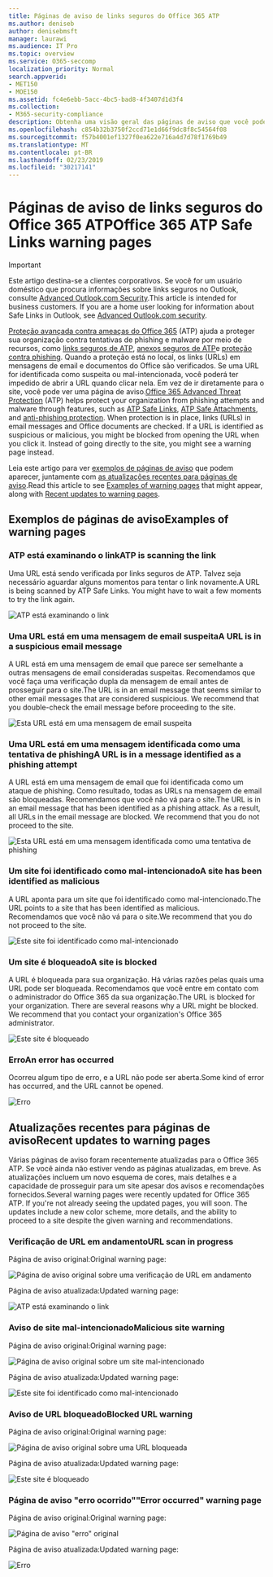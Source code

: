 ```yaml
---
title: Páginas de aviso de links seguros do Office 365 ATP
ms.author: deniseb
author: denisebmsft
manager: laurawi
ms.audience: IT Pro
ms.topic: overview
ms.service: O365-seccomp
localization_priority: Normal
search.appverid:
- MET150
- MOE150
ms.assetid: fc4e6ebb-5acc-4bc5-bad8-4f3407d1d3f4
ms.collection:
- M365-security-compliance
description: Obtenha uma visão geral das páginas de aviso que você pode ver quando a proteção avançada contra ameaças do Office 365 está no trabalho.
ms.openlocfilehash: c854b32b3750f2ccd71e1d66f9dc8f8c54564f08
ms.sourcegitcommit: f57b4001ef1327f0ea622e716a4d7d78f1769b49
ms.translationtype: MT
ms.contentlocale: pt-BR
ms.lasthandoff: 02/23/2019
ms.locfileid: "30217141"
---
```

# <a name="office-365-atp-safe-links-warning-pages"></a><span data-ttu-id="e8830-103">Páginas de aviso de links seguros do Office 365 ATP</span><span class="sxs-lookup"><span data-stu-id="e8830-103">Office 365 ATP Safe Links warning pages</span></span>

> [!IMPORTANT]
> <span data-ttu-id="e8830-p101">Este artigo destina-se a clientes corporativos. Se você for um usuário doméstico que procura informações sobre links seguros no Outlook, consulte [Advanced Outlook.com Security](https://support.office.com/article/advanced-outlook-com-security-for-office-365-subscribers-882d2243-eab9-4545-a58a-b36fee4a46e2).</span><span class="sxs-lookup"><span data-stu-id="e8830-p101">This article is intended for business customers. If you are a home user looking for information about Safe Links in Outlook, see [Advanced Outlook.com security](https://support.office.com/article/advanced-outlook-com-security-for-office-365-subscribers-882d2243-eab9-4545-a58a-b36fee4a46e2).</span></span>

<span data-ttu-id="e8830-p102">[Proteção avançada contra ameaças do Office 365](office-365-atp.md) (ATP) ajuda a proteger sua organização contra tentativas de phishing e malware por meio de recursos, como [links seguros de ATP](atp-safe-links.md), [anexos seguros de ATP](atp-safe-attachments.md)e [proteção contra phishing](anti-phishing-protection.md). Quando a proteção está no local, os links (URLs) em mensagens de email e documentos do Office são verificados. Se uma URL for identificada como suspeita ou mal-intencionada, você poderá ter impedido de abrir a URL quando clicar nela. Em vez de ir diretamente para o site, você pode ver uma página de aviso.</span><span class="sxs-lookup"><span data-stu-id="e8830-p102">[Office 365 Advanced Threat Protection](office-365-atp.md) (ATP) helps protect your organization from phishing attempts and malware through features, such as [ATP Safe Links](atp-safe-links.md), [ATP Safe Attachments](atp-safe-attachments.md), and [anti-phishing protection](anti-phishing-protection.md). When protection is in place, links (URLs) in email messages and Office documents are checked. If a URL is identified as suspicious or malicious, you might be blocked from opening the URL when you click it. Instead of going directly to the site, you might see a warning page instead.</span></span> 
  
<span data-ttu-id="e8830-110">Leia este artigo para ver [exemplos de páginas de aviso](atp-safe-links-warning-pages.md#examples) que podem aparecer, juntamente com [as atualizações recentes para páginas de aviso](atp-safe-links-warning-pages.md#updates).</span><span class="sxs-lookup"><span data-stu-id="e8830-110">Read this article to see [Examples of warning pages](atp-safe-links-warning-pages.md#examples) that might appear, along with [Recent updates to warning pages](atp-safe-links-warning-pages.md#updates).</span></span>
  
## <a name="examples-of-warning-pages"></a><span data-ttu-id="e8830-111">Exemplos de páginas de aviso</span><span class="sxs-lookup"><span data-stu-id="e8830-111">Examples of warning pages</span></span>

### <a name="atp-is-scanning-the-link"></a><span data-ttu-id="e8830-112">ATP está examinando o link</span><span class="sxs-lookup"><span data-stu-id="e8830-112">ATP is scanning the link</span></span>

<span data-ttu-id="e8830-p103">Uma URL está sendo verificada por links seguros de ATP. Talvez seja necessário aguardar alguns momentos para tentar o link novamente.</span><span class="sxs-lookup"><span data-stu-id="e8830-p103">A URL is being scanned by ATP Safe Links. You might have to wait a few moments to try the link again.</span></span>

![ATP está examinando o link](media/ee8dd5ed-6b91-4248-b054-12b719e8d0ed.png)

### <a name="a-url-is-in-a-suspicious-email-message"></a><span data-ttu-id="e8830-116">Uma URL está em uma mensagem de email suspeita</span><span class="sxs-lookup"><span data-stu-id="e8830-116">A URL is in a suspicious email message</span></span>

<span data-ttu-id="e8830-p104">A URL está em uma mensagem de email que parece ser semelhante a outras mensagens de email consideradas suspeitas. Recomendamos que você faça uma verificação dupla da mensagem de email antes de prosseguir para o site.</span><span class="sxs-lookup"><span data-stu-id="e8830-p104">The URL is in an email message that seems similar to other email messages that are considered suspicious. We recommend that you double-check the email message before proceeding to the site.</span></span>

![Esta URL está em uma mensagem de email suspeita](media/33f57923-23e3-4b0f-838b-6ad589ba897b.png)

### <a name="a-url-is-in-a-message-identified-as-a-phishing-attempt"></a><span data-ttu-id="e8830-120">Uma URL está em uma mensagem identificada como uma tentativa de phishing</span><span class="sxs-lookup"><span data-stu-id="e8830-120">A URL is in a message identified as a phishing attempt</span></span>

<span data-ttu-id="e8830-p105">A URL está em uma mensagem de email que foi identificada como um ataque de phishing. Como resultado, todas as URLs na mensagem de email são bloqueadas. Recomendamos que você não vá para o site.</span><span class="sxs-lookup"><span data-stu-id="e8830-p105">The URL is in an email message that has been identified as a phishing attack. As a result, all URLs in the email message are blocked. We recommend that you do not proceed to the site.</span></span>

![Esta URL está em uma mensagem identificada como uma tentativa de phishing](media/6e544a28-0604-4821-aba6-d5a57bb917e5.png)

### <a name="a-site-has-been-identified-as-malicious"></a><span data-ttu-id="e8830-125">Um site foi identificado como mal-intencionado</span><span class="sxs-lookup"><span data-stu-id="e8830-125">A site has been identified as malicious</span></span>

<span data-ttu-id="e8830-126">A URL aponta para um site que foi identificado como mal-intencionado.</span><span class="sxs-lookup"><span data-stu-id="e8830-126">The URL points to a site that has been identified as malicious.</span></span>  <br/> <span data-ttu-id="e8830-127">Recomendamos que você não vá para o site.</span><span class="sxs-lookup"><span data-stu-id="e8830-127">We recommend that you do not proceed to the site.</span></span>

![Este site foi identificado como mal-intencionado](media/058883c8-23f0-4672-9c1c-66b084796177.png)

### <a name="a-site-is-blocked"></a><span data-ttu-id="e8830-129">Um site é bloqueado</span><span class="sxs-lookup"><span data-stu-id="e8830-129">A site is blocked</span></span>

<span data-ttu-id="e8830-p106">A URL é bloqueada para sua organização. Há várias razões pelas quais uma URL pode ser bloqueada. Recomendamos que você entre em contato com o administrador do Office 365 da sua organização.</span><span class="sxs-lookup"><span data-stu-id="e8830-p106">The URL is blocked for your organization. There are several reasons why a URL might be blocked. We recommend that you contact your organization's Office 365 administrator.</span></span>

![Este site é bloqueado](media/6b4bda2d-a1e6-419e-8b10-588e83c3af3f.png)

### <a name="an-error-has-occurred"></a><span data-ttu-id="e8830-134">Erro</span><span class="sxs-lookup"><span data-stu-id="e8830-134">An error has occurred</span></span>

<span data-ttu-id="e8830-135">Ocorreu algum tipo de erro, e a URL não pode ser aberta.</span><span class="sxs-lookup"><span data-stu-id="e8830-135">Some kind of error has occurred, and the URL cannot be opened.</span></span>

![Erro](media/2f7465a4-1cf4-4c1c-b7d4-3c07e4b795b4.png)

## <a name="recent-updates-to-warning-pages"></a><span data-ttu-id="e8830-137">Atualizações recentes para páginas de aviso</span><span class="sxs-lookup"><span data-stu-id="e8830-137">Recent updates to warning pages</span></span>

<span data-ttu-id="e8830-p107">Várias páginas de aviso foram recentemente atualizadas para o Office 365 ATP. Se você ainda não estiver vendo as páginas atualizadas, em breve. As atualizações incluem um novo esquema de cores, mais detalhes e a capacidade de prosseguir para um site apesar dos avisos e recomendações fornecidos.</span><span class="sxs-lookup"><span data-stu-id="e8830-p107">Several warning pages were recently updated for Office 365 ATP. If you're not already seeing the updated pages, you will soon. The updates include a new color scheme, more details, and the ability to proceed to a site despite the given warning and recommendations.</span></span>

### <a name="url-scan-in-progress"></a><span data-ttu-id="e8830-141">Verificação de URL em andamento</span><span class="sxs-lookup"><span data-stu-id="e8830-141">URL scan in progress</span></span>

<span data-ttu-id="e8830-142">Página de aviso original:</span><span class="sxs-lookup"><span data-stu-id="e8830-142">Original warning page:</span></span>

![Página de aviso original sobre uma verificação de URL em andamento](media/04368763-763f-43d6-94a4-a48291d36893.png)

<span data-ttu-id="e8830-144">Página de aviso atualizada:</span><span class="sxs-lookup"><span data-stu-id="e8830-144">Updated warning page:</span></span>

![ATP está examinando o link](media/ee8dd5ed-6b91-4248-b054-12b719e8d0ed.png)

### <a name="malicious-site-warning"></a><span data-ttu-id="e8830-146">Aviso de site mal-intencionado</span><span class="sxs-lookup"><span data-stu-id="e8830-146">Malicious site warning</span></span>

<span data-ttu-id="e8830-147">Página de aviso original:</span><span class="sxs-lookup"><span data-stu-id="e8830-147">Original warning page:</span></span>

![Página de aviso original sobre um site mal-intencionado](media/b9efda09-6dd8-46ef-82cb-56e4d538b8f5.png)

<span data-ttu-id="e8830-149">Página de aviso atualizada:</span><span class="sxs-lookup"><span data-stu-id="e8830-149">Updated warning page:</span></span>

![Este site foi identificado como mal-intencionado](media/058883c8-23f0-4672-9c1c-66b084796177.png)

### <a name="blocked-url-warning"></a><span data-ttu-id="e8830-151">Aviso de URL bloqueado</span><span class="sxs-lookup"><span data-stu-id="e8830-151">Blocked URL warning</span></span>

<span data-ttu-id="e8830-152">Página de aviso original:</span><span class="sxs-lookup"><span data-stu-id="e8830-152">Original warning page:</span></span>

![Página de aviso original sobre uma URL bloqueada](media/3d6ba028-30bf-45fc-958e-d3aad3defc83.png)

<span data-ttu-id="e8830-154">Página de aviso atualizada:</span><span class="sxs-lookup"><span data-stu-id="e8830-154">Updated warning page:</span></span>

![Este site é bloqueado](media/6b4bda2d-a1e6-419e-8b10-588e83c3af3f.png)

### <a name="error-occurred-warning-page"></a><span data-ttu-id="e8830-156">Página de aviso "erro ocorrido"</span><span class="sxs-lookup"><span data-stu-id="e8830-156">"Error occurred" warning page</span></span>

<span data-ttu-id="e8830-157">Página de aviso original:</span><span class="sxs-lookup"><span data-stu-id="e8830-157">Original warning page:</span></span>

![Página de aviso "erro" original](media/9aaa4383-2f23-48be-bdaa-8efbcb2acc70.png)

<span data-ttu-id="e8830-159">Página de aviso atualizada:</span><span class="sxs-lookup"><span data-stu-id="e8830-159">Updated warning page:</span></span>

![Erro](media/2f7465a4-1cf4-4c1c-b7d4-3c07e4b795b4.png)
   
